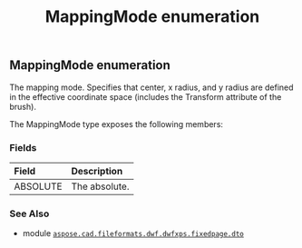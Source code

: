 ﻿---
title: MappingMode enumeration
second_title: Aspose.CAD for Python via .NET API References
description: 
type: docs
weight: 310
url: /python-net/aspose.cad.fileformats.dwf.dwfxps.fixedpage.dto/mappingmode/
is_root: false
---

## MappingMode enumeration

The mapping mode.
Specifies that center, x radius, and y radius
are defined in the effective coordinate space
(includes the Transform attribute of the brush).



The MappingMode type exposes the following members:

### Fields
| Field | Description |
| :- | :- |
| ABSOLUTE | The absolute. |



### See Also
* module [`aspose.cad.fileformats.dwf.dwfxps.fixedpage.dto`](..)
